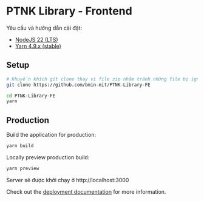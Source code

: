 # PTNK Library - Frontend

Yêu cầu và hướng dẫn cài đặt:
- [NodeJS 22 (LTS)](https://nodejs.org/en)
- [Yarn 4.9.x (stable)](https://yarnpkg.com/getting-started/install)

## Setup
```bash
# Khuyến khích git clone thay vì file zip nhằm tránh những file bị ignore
git clone https://github.com/bmin-mit/PTNK-Library-FE

cd PTNK-Library-FE
yarn
```

## Production

Build the application for production:

```bash
yarn build
```

Locally preview production build:

```bash
yarn preview 
```

Server sẽ được khởi chạy ở http://localhost:3000

Check out the [deployment documentation](https://nuxt.com/docs/getting-started/deployment) for more information.
